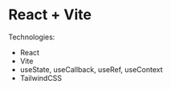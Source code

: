 # React + Vite

Technologies: 

- React
- Vite
- useState, useCallback, useRef, useContext
- TailwindCSS

